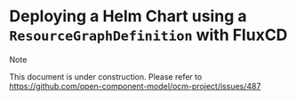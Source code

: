 # Deploying a Helm Chart using a `ResourceGraphDefinition` with FluxCD

> [!NOTE]
> This document is under construction. Please refer to https://github.com/open-component-model/ocm-project/issues/487
